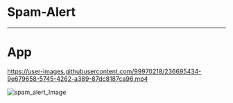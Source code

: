 # Spam-Alert
---

# App 
https://user-images.githubusercontent.com/99970218/236695434-9e679658-5745-4262-a389-87dc8187ca96.mp4

![spam_alert_Image](https://user-images.githubusercontent.com/99970218/236695502-5136e237-38ac-4851-a239-9cbc8e29bb14.jpg)
